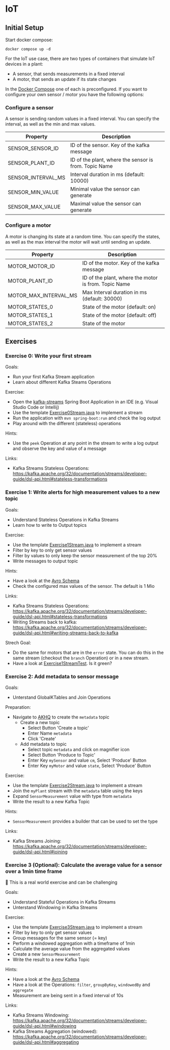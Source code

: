 # IoT

## Initial Setup

Start docker compose:

```
docker compose up -d
```

For the IoT use case, there are two types of containers that simulate IoT devices in a plant:

* A sensor, that sends measurements in a fixed interval
* A motor, that sends an update if its state changes

In the [Docker Compose](docker-compose.yml) one of each is preconfigured.
If you want to configure your own sensor / motor you have the following options:

### Configure a sensor

A sensor is sending random values in a fixed interval. You can specify the interval, as well as the min and max values.

| Property           | Description                                           |
|--------------------|-------------------------------------------------------|
| SENSOR_SENSOR_ID   | ID of the sensor. Key of the kafka message            |
| SENSOR_PLANT_ID    | ID of the plant, where the sensor is from. Topic Name |
| SENSOR_INTERVAL_MS | Interval duration in ms (default: 10000)              |
| SENSOR_MIN_VALUE   | Minimal value the sensor can generate                 |
| SENSOR_MAX_VALUE   | Maximal value the sensor can generate                 |

### Configure a motor

A motor is changing its state at a random time. You can specify the states, as well as the max interval the motor will wait until sending an update.

| Property              | Description                                          |
|-----------------------|------------------------------------------------------|
| MOTOR_MOTOR_ID        | ID of the motor. Key of the kafka message            |
| MOTOR_PLANT_ID        | ID of the plant, where the motor is from. Topic Name |
| MOTOR_MAX_INTERVAL_MS | Max Interval duration in ms (default: 30000)         |
| MOTOR_STATES_0        | State of the motor (default: on)                     |
| MOTOR_STATES_1        | State of the motor (default: off)                    |
| MOTOR_STATES_2        | State of the motor                                   |

## Exercises

### Exercise 0: Write your first stream

Goals:

* Run your first Kafka Stream application
* Learn about different Kafka Steams Operations

Exercise:

* Open the [kafka-streams](uc-iot/kafka-stream) Spring Boot Application in an IDE (e.g. Visual Studio Code or Intellij)
* Use the template [Exercise0Stream.java](uc-iot/kafka-stream/src/main/java/com/zuehlke/training/kafka/iot/stream/Exercise0Stream.java) to implement a stream
* Run the application with `mvn spring-boot:run` and check the log output
* Play around with the different (stateless) operations

Hints:

* Use the `peek` Operation at any point in the stream to write a log output and observe the key and value of a message

Links:

* Kafka Streams Stateless Operations: https://kafka.apache.org/32/documentation/streams/developer-guide/dsl-api.html#stateless-transformations

### Exercise 1: Write alerts for high measurement values to a new topic

Goals:

* Understand Stateless Operations in Kafka Streams
* Learn how to write to Output topics

Exercise:

* Use the template [Exercise1Stream.java](uc-iot/kafka-stream/src/main/java/com/zuehlke/training/kafka/iot/stream/Exercise1Stream.java) to implement a stream
* Filter by key to only get sensor values
* Filter by values to only keep the sensor measurement of the top 20%
* Write messages to output topic

Hints:

* Have a look at the [Avro Schema](uc-iot/kafka-stream/src/main/resources/avro/values.avsc)
* Check the configured max values of the sensor. The default is 1 Mio

Links:

* Kafka Streams Stateless Operations: https://kafka.apache.org/32/documentation/streams/developer-guide/dsl-api.html#stateless-transformations
* Writing Streams back to kafka: https://kafka.apache.org/32/documentation/streams/developer-guide/dsl-api.html#writing-streams-back-to-kafka

Strech Goal:

* Do the same for motors that are in the `error` state. You can do this in the same stream (checkout the `branch` Operation) or in a new stream.
* Have a look at [Exercise1StreamTest](uc-iot/kafka-stream/src/test/java/com/zuehlke/training/kafka/iot/stream/Exercise1StreamTest.java). Is it green?

### Exercise 2: Add metadata to sensor message

Goals:

* Unterstand GlobalKTables and Join Operations

Preparation:

* Navigate to [AKHQ](http://localhost:8080/ui/docker-kafka-server/topic) to create the `metadata` topic
  * Create a new topic
    * Select Button 'Create a topic'
    * Enter Name `metadata`
    * Click 'Create'
  * Add metadata to topic
    * Select topic `metadata` and click on magnifier icon
    * Select Button 'Produce to Topic'
    * Enter Key `mySensor` and value `cm`, Select 'Produce' Button
    * Enter Key `myMotor` and value `state`, Select 'Produce' Button
  
Exercise:

* Use the template [Exercise2Stream.java](uc-iot/kafka-stream/src/main/java/com/zuehlke/training/kafka/iot/stream/Exercise2Stream.java) to implement a stream
* Join the `myPlant` stream with the `metadata` table using the keys
* Expand `SensorMeasurement` value with type from `metadata`
* Write the result to a new Kafka Topic

Hints:

* `SensorMeasurement` provides a builder that can be used to set the type

Links:

* Kafka Streams Joining: https://kafka.apache.org/32/documentation/streams/developer-guide/dsl-api.html#joining

### Exercise 3 (Optional): Calculate the average value for a sensor over a 1min time frame

🔎 This is a real world exercise and can be challenging

Goals:

* Understand Stateful Operations in Kafka Streams
* Unterstand Windowing in Kafka Streams

Exercise:

* Use the template [Exercise3Stream.java](uc-iot/kafka-stream/src/main/java/com/zuehlke/training/kafka/iot/stream/Exercise3Stream.java) to implement a stream
* Filter by key to only get sensor values
* Group messages for the same sensor (= key)
* Perform a windowed aggregation with a timeframe of 1min
* Calculate the average value from the aggregated values
* Create a new `SensorMeasurement`
* Write the result to a new Kafka Topic

Hints:

* Have a look at the [Avro Schema](uc-iot/kafka-stream/src/main/resources/avro/values.avsc)
* Have a look at the Operations: `filter`, `groupByKey`, `windowedBy` and `aggregate`
* Measurement are being sent in a fixed interval of 10s

Links:

* Kafka Streams Windowing: https://kafka.apache.org/32/documentation/streams/developer-guide/dsl-api.html#windowing
* Kafka Streams Aggregation (windowed): https://kafka.apache.org/32/documentation/streams/developer-guide/dsl-api.html#aggregating


